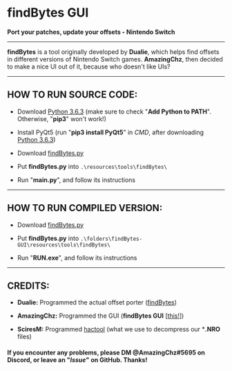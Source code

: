 # findBytes GUI
**Port your patches, update your offsets - Nintendo Switch**

---

**findBytes** is a tool originally developed by **Dualie**, which helps find offsets in different versions of Nintendo Switch games. **AmazingChz**, then decided to make a nice UI out of it, because who doesn't like UIs?

---

## HOW TO RUN SOURCE CODE:

  - Download [Python 3.6.3](https://www.python.org/downloads/release/python-363/) (make sure to check "**Add Python to PATH**". Otherwise, "**pip3**" won't work!)

  - Install PyQt5 (run "**pip3 install PyQt5**" in *CMD*, after downloading [Python 3.6.3](https://www.python.org/downloads/release/python-363/))
  
  - Download [findBytes.py](https://gist.github.com/3096/ffd6d257f148aab0b74bfc50dfe43e80)
  
  - Put **findBytes.py** into `.\resources\tools\findBytes\`

  - Run "**main.py**", and follow its instructions
  
---

## HOW TO RUN COMPILED VERSION:
	
  - Download [findBytes.py](https://gist.github.com/3096/ffd6d257f148aab0b74bfc50dfe43e80)
  
  - Put **findBytes.py** into `.\folders\findBytes-GUI\resources\tools\findBytes\`

  - Run "**RUN.exe**", and follow its instructions

---

## CREDITS:

  - **Dualie:** Programmed the actual offset porter ([findBytes](https://gist.github.com/3096/ffd6d257f148aab0b74bfc50dfe43e80))

  - **AmazingChz:** Programmed the GUI (**findBytes GUI** [[this!](https://github.com/AmazingChz/findBytes-GUI/releases/latest)])

  - **SciresM:** Programmed [hactool](https://github.com/SciresM/hactool/releases/latest) (what we use to decompress our ***.NRO** files)

#### If you encounter any problems, please DM **@AmazingChz#5695** on Discord, or leave an "*Issue*" on GitHub. Thanks!